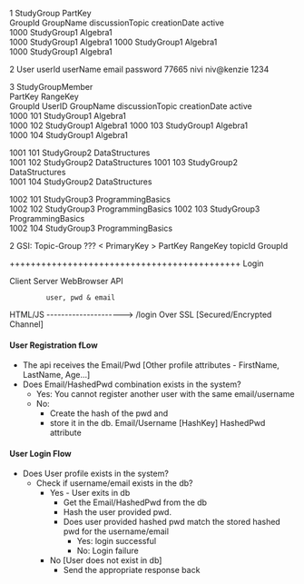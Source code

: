1 StudyGroup
   PartKey                                                  
   GroupId   GroupName        discussionTopic     creationDate    active  
   1000      StudyGroup1      Algebra1  
   1000      StudyGroup1      Algebra1
   1000      StudyGroup1      Algebra1   
   1000      StudyGroup1      Algebra1

2 User
   userId  userName  email       password
   77665   nivi      niv@kenzie  1234 

3 StudyGroupMember   
   PartKey   RangeKey                                                    
   GroupId   UserID       GroupName        discussionTopic     creationDate    active  
   1000      101          StudyGroup1      Algebra1  
   1000      102          StudyGroup1      Algebra1
   1000      103          StudyGroup1      Algebra1   
   1000      104          StudyGroup1      Algebra1

   1001      101          StudyGroup2      DataStructures  
   1001      102          StudyGroup2      DataStructures
   1001      103          StudyGroup2      DataStructures   
   1001      104          StudyGroup2      DataStructures

   1002      101          StudyGroup3      ProgrammingBasics  
   1002      102          StudyGroup3      ProgrammingBasics
   1002      103          StudyGroup3      ProgrammingBasics   
   1002      104          StudyGroup3      ProgrammingBasics

2 GSI: Topic-Group ??? 
   <   PrimaryKey   >
   PartKey   RangeKey
   topicId    GroupId 


++++++++++++++++++++++++++++++++++++++++++++
Login


  Client                         Server
WebBrowser                        API 

             user, pwd & email
HTML/JS  --------------------->   /login 
               Over SSL 
            [Secured/Encrypted Channel] 

#### User Registration fLow
- The api receives the Email/Pwd  [Other profile attributes - FirstName, LastName, Age...]
- Does Email/HashedPwd combination exists in the system?
  - Yes: You cannot register another user with the same email/username
  - No: 
    - Create the hash of the pwd and 
    - store it in the db.
         Email/Username [HashKey] HashedPwd attribute

#### User Login Flow
- Does User  profile exists in the system?
   - Check if username/email exists in the db?
      - Yes - User exits in db 
        - Get the Email/HashedPwd from the db
        - Hash the user provided pwd. 
        - Does user provided hashed pwd match the stored hashed pwd for the username/email
          - Yes: login successful
          - No: Login failure
      - No [User does not exist in db]
        - Send the appropriate response back
        
